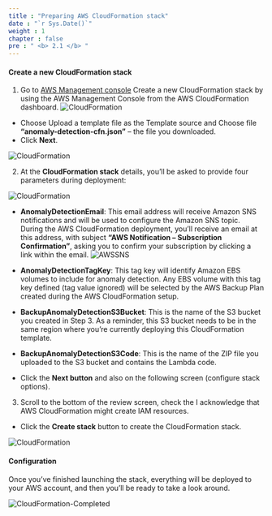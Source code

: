 ```yaml
---
title : "Preparing AWS CloudFormation stack"
date : "`r Sys.Date()`"
weight : 1
chapter : false
pre : " <b> 2.1 </b> "
---
```


#### Create a new CloudFormation stack
1. Go to [AWS Management console](https://console.aws.amazon.com/cloudformation/home)
Create a new CloudFormation stack by using the AWS Management Console from the AWS CloudFormation dashboard. 
![CloudFormation](/images/2.prerequisite/003-CloudFormation.PNG?featherlight=false&width=90pc)

  + Choose Upload a template file as the Template source and Choose file **“anomaly-detection-cfn.json”** – the file you downloaded.
  + Click **Next**.

![CloudFormation](/images/2.prerequisite/004-CloudFormation-Create.PNG?featherlight=false&width=90pc)

2. At the **CloudFormation stack** details, you’ll be asked to provide four parameters during deployment:

![CloudFormation](/images/2.prerequisite/005-CloudFormation-Details.png?featherlight=false&width=90pc)

  + **AnomalyDetectionEmail**: This email address will receive Amazon SNS notifications and will be used to configure the Amazon SNS topic. During the AWS CloudFormation deployment, you’ll receive an email at this address, with subject **“AWS Notification – Subscription Confirmation”**, asking you to confirm your subscription by clicking a link within the email.
    ![AWSSNS](/images/2.prerequisite/007-AWSSNS.PNG?featherlight=false&width=90pc)

  + **AnomalyDetectionTagKey**: This tag key will identify Amazon EBS volumes to include for anomaly detection. Any EBS volume with this tag key defined (tag value ignored) will be selected by the AWS Backup Plan created during the AWS CloudFormation setup.

  + **BackupAnomalyDetectionS3Bucket**: This is the name of the S3 bucket you created in Step 3. As a reminder, this S3 bucket needs to be in the same region where you’re currently deploying this CloudFormation template.

  + **BackupAnomalyDetectionS3Code**: This is the name of the ZIP file you uploaded to the S3 bucket  and contains the Lambda code.

  + Click the **Next button** and also on the following screen (configure stack options).

3. Scroll to the bottom of the review screen, check the I acknowledge that AWS CloudFormation might create IAM resources. 
  + Click the **Create stack** button to create the CloudFormation stack.

![CloudFormation](/images/2.prerequisite/006-CloudFormation-Finish.png?featherlight=false&width=90pc)


#### Configuration
  Once you’ve finished launching the stack, everything will be deployed to your AWS account, and then you’ll be ready to take a look around.

  ![CloudFormation-Completed](/images/2.prerequisite/008-CloudFormation-Completed.PNG?featherlight=false&width=90pc)